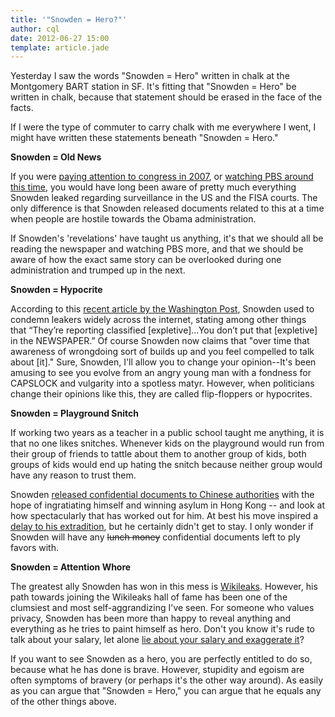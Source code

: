 ```yaml
---
title: '"Snowden = Hero?"'
author: cql
date: 2012-06-27 15:00
template: article.jade
---
```


Yesterday I saw the words "Snowden = Hero" written in chalk at the Montgomery BART station in SF. It's fitting that "Snowden = Hero" be written in chalk, because that statement should be erased in the face of the facts.

<span class="more"></span>

If I were the type of commuter to carry chalk with me everywhere I went, I might have written these statements beneath "Snowden = Hero."

<strong>Snowden = Old News</strong>

If you were <a title="Washington Post - House approves wiretapping" href="http://www.washingtonpost.com/wp-dyn/content/article/2007/08/04/AR2007080400285.html?nav=rss_politics" target="_blank">paying attention to congress in 2007</a>, or <a title="Nova - The Spy Factory" href="http://www.pbs.org/wgbh/nova/military/spy-factory.html" target="_blank">watching PBS around this time</a>, you would have long been aware of pretty much everything Snowden leaked regarding surveillance in the US and the FISA courts. The only difference is that Snowden released documents related to this at a time when people are hostile towards the Obama administration.

If Snowden's 'revelations' have taught us anything, it's that we should all be reading the newspaper and watching PBS more, and that we should be aware of how the exact same story can be overlooked during one administration and trumped up in the next.

<strong>Snowden = Hypocrite</strong>

According to this <a title="Washington Post" href="http://www.washingtonpost.com/world/national-security/snowden-voiced-contempt-for-leakers-in-newly-disclosed-chat-logs-from-2009/2013/06/26/e88f7412-de8e-11e2-963a-72d740e88c12_story.html?hpid=z2" target="_blank">recent article by the Washington Post</a>, Snowden used to condemn leakers widely across the internet, stating among other things that “They’re reporting classified [expletive]...You don’t put that [expletive] in the NEWSPAPER.” Of course Snowden now claims that "over time that awareness of wrongdoing sort of builds up and you feel compelled to talk about [it]." Sure, Snowden, I'll allow you to change your opinion--It's been amusing to see you evolve from an angry young man with a fondness for CAPSLOCK and vulgarity into a spotless matyr. However, when politicians change their opinions like this, they are called flip-floppers or hypocrites.

<strong>Snowden = Playground Snitch</strong>

If working two years as a teacher in a public school taught me anything, it is that no one likes snitches. Whenever kids on the playground would run from their group of friends to tattle about them to another group of kids, both groups of kids would end up hating the snitch because neither group would have any reason to trust them.

Snowden <a title="The China Daily" href="http://world.time.com/2013/06/13/beijing-reacts-to-snowden-claims-u-s-hacked-hundreds-of-chinese-targets/" target="_blank">released confidential documents to Chinese authorities</a> with the hope of ingratiating himself and winning asylum in Hong Kong -- and look at how spectacularly that has worked out for him. At best his move inspired a <a title="Russia Today Article" href="http://rt.com/news/snowden-us-hong-kong-267/">delay to his extradition</a>, but he certainly didn't get to stay. I only wonder if Snowden will have any <del>lunch money</del> confidential documents left to ply favors with.

<strong>Snowden = Attention Whore</strong>

The greatest ally Snowden has won in this mess is <a title="Wikileaks statement about Snowden" href="http://wikileaks.org/WikiLeaks-Statement-On-Edward,253.html?updated" target="_blank">Wikileaks</a>. However, his path towards joining the Wikileaks hall of fame has been one of the clumsiest and most self-aggrandizing I've seen. For someone who values privacy, Snowden has been more than happy to reveal anything and everything as he tries to paint himself as hero. Don't you know it's rude to talk about your salary, let alone <a title="Booz Allen reveals salary was $122k, not $200k" href="http://pjmedia.com/tatler/2013/06/11/contractor-um-snowden-didnt-make-200000/" target="_blank">lie about your salary and exaggerate it</a>?

If you want to see Snowden as a hero, you are perfectly entitled to do so, because what he has done is brave. However, stupidity and egoism are often symptoms of bravery (or perhaps it's the other way around). As easily as you can argue that "Snowden = Hero," you can argue that he equals any of the other things above.